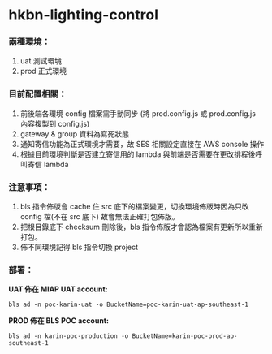 # hkbn-lighting-control

### 兩種環境：

1. uat 測試環境
2. prod 正式環境

### 目前配置相關：

1. 前後端各環境 config 檔案需手動同步 (將 prod.config.js 或 prod.config.js 內容複製到 config.js)
2. gateway & group 資料為寫死狀態
3. 通知寄信功能為正式環境才需要，故 SES 相關設定直接在 AWS console 操作
4. 根據目前環境判斷是否建立寄信用的 lambda 與前端是否需要在更改排程後呼叫寄信 lambda

### 注意事項：

1. bls 指令佈版會 cache 住 src 底下的檔案變更，切換環境佈版時因為只改 config 檔(不在 src 底下) 故會無法正確打包佈版。
2. 把根目錄底下 checksum 刪除後，bls 指令佈版才會認為檔案有更新所以重新打包。
3. 佈不同環境記得 bls 指令切換 project

### 部署：

**UAT 佈在 MIAP UAT account:**

```
bls ad -n poc-karin-uat -o BucketName=poc-karin-uat-ap-southeast-1
```

**PROD 佈在 BLS POC account:**

```
bls ad -n karin-poc-production -o BucketName=karin-poc-prod-ap-southeast-1
```
